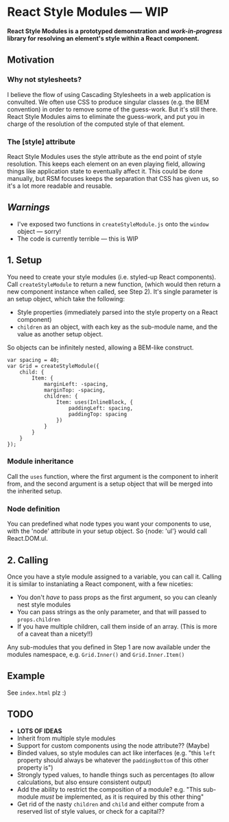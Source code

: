 # React Style Modules — WIP

**React Style Modules is a prototyped demonstration and *work-in-progress* library for resolving an element's style within a React component.**

## Motivation

### Why not stylesheets?

I believe the flow of using Cascading Stylesheets in a web application is convulted. We often use CSS to produce singular classes (e.g. the BEM convention) in order to remove some of the guess-work. But it's still there. React Style Modules aims to eliminate the guess-work, and put you in charge of the resolution of the computed style of that element.

### The [style] attribute
React Style Modules uses the style attribute as the end point of style resolution. This keeps each element on an even playing field, allowing things like application state to eventually affect it. This could be done manually, but RSM focuses keeps the separation that CSS has given us, so it's a lot more readable and reusable.

## *Warnings*

+ I've exposed two functions in `createStyleModule.js` onto the `window` object — sorry!
+ The code is currently terrible — this is WIP

## 1. Setup

You need to create your style modules (i.e. styled-up React components). Call `createStyleModule` to return a new function, (which would then return a new component instance when called, see Step 2). It's single parameter is an setup object, which take the following:

+ Style properties (immediately parsed into the style property on a React component)
+ `children` as an object, with each key as the sub-module name, and the value as another setup object.

So objects can be infinitely nested, allowing a BEM-like construct.

	var spacing = 40;
	var Grid = createStyleModule({
		child: {
			Item: {
				marginLeft: -spacing,
				marginTop: -spacing,
				children: {
					Item: uses(InlineBlock, {
						paddingLeft: spacing,
						paddingTop: spacing
					})
				}
			}
		}
	});

### Module inheritance

Call the `uses` function, where the first argument is the component to inherit from, and the second argument is a setup object that will be merged into the inherited setup.

### Node definition

You can predefined what node types you want your components to use, with the 'node' attribute in your setup object. So {node: 'ul'} would call React.DOM.ul. 

## 2. Calling

Once you have a style module assigned to a variable, you can call it. Calling it is similar to instaniating a React component, with a few niceties:

+ You don't *have* to pass props as the first argument, so you can cleanly nest style modules
+ You can pass strings as the only parameter, and that will passed to `props.children`
+ If you have multiple children, call them inside of an array. (This is more of a caveat than a nicety!!)

Any sub-modules that you defined in Step 1 are now available under the modules namespace, e.g. `Grid.Inner()` and `Grid.Inner.Item()`

## Example

See `index.html` plz :)

## TODO

+ **LOTS OF IDEAS**
+ Inherit from multiple style modules
+ Support for custom components using the node attribute?? (Maybe)
+ Binded values, so style modules can act like interfaces (e.g. "this `left` property should always be whatever the `paddingBottom` of this other property is")
+ Strongly typed values, to handle things such as percentages (to allow calculations, but also ensure consistent output)
+ Add the ability to restrict the composition of a module? e.g. "This sub-module *must* be implemented, as it is required by this other thing"
+ Get rid of the nasty `children` and `child` and either compute from a reserved list of style values, or check for a capital??
